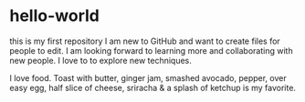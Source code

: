 # hello-world
this is my first repository
I am new to GitHub and want to create files for people to edit.
I am looking forward to learning more and collaborating with new people.
I love to to explore new techniques.

I love food.
Toast with butter, ginger jam, smashed avocado, pepper, over easy egg, half slice of cheese, sriracha & a splash of ketchup is my favorite.
